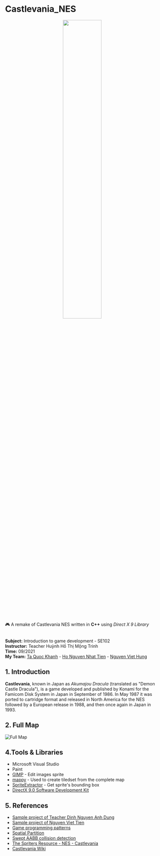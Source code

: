 # Castlevania_NES
<p align="center">
   <img width="50%" src ="https://static.wikia.nocookie.net/logopedia/images/a/a2/Castlevania_logo_color.png/revision/latest?cb=20131231142206" />
</p>

:video_game: A remake of Castlevania NES written in **C++** using *Direct X 9 Library*

<br> **Subject:** Introduction to game development - SE102
<br> **Instructor:** Teacher Huỳnh Hồ Thị Mộng Trinh
<br> **Time:** 09/2021
<br> **My Team:** 
[Ta Quoc Khanh](https://github.com/khanhtaquoc98) - [Ho Nguyen Nhat Tien](https://github.com/nhattienho1998) - [Nguyen Viet Hung](https://github.com/hungnguyen1920)


## 1. Introduction
**Castlevania**, known in Japan as *Akumajou Dracula* (translated as "Demon Castle Dracula"), is a game developed and published by Konami for the Famicom Disk System in Japan in September of 1986. In May 1987 it was ported to cartridge format and released in North America for the NES followed by a European release in 1988, and then once again in Japan in 1993.


## 2. Full Map
![Full Map](https://nesmaps.com/maps/Castlevania/CastlevaniaMapLevel01b.png?raw=true)


## 4.Tools & Libraries
- Microsoft Visual Studio
- Paint
- [GIMP](https://www.gimp.org/) - Edit images sprite 
- [mappy](http://www.tilemap.co.uk/mappy.php) - Used to create tiledset from the complete map 
- [SpriteExtractor](https://github.com/NearHuscarl/SpriteExtractor/tree/a323ca2c4415a68cfb2af3da3bae3cae052a6190) - Get sprite's bounding box 
- [DirectX 9.0 Software Development Kit](https://www.microsoft.com/en-us/download/details.aspx?id=6812)


## 5. References
- [Sample project of Teacher Dinh Nguyen Anh Dung](https://github.com/dungdna2000/gamedev-intro-tutorials)
- [Sample project of Nguyen Viet Tien](https://github.com/viettiennguyen029/Castlevania)
- [Game programming patterns](http://gameprogrammingpatterns.com/contents.html)
- [Spatial Partition](https://gameprogrammingpatterns.com/spatial-partition.html)
- [Swept AABB collision detection](https://luuthevinh.me/2016/11/xet-va-xu-ly-va-cham-bang-swept-aabb)
- [The Spriters Resource - NES - Castlevania](https://www.spriters-resource.com/nes/cv)
- [Castlevania Wiki](https://castlevania.fandom.com/wiki/Castlevania_(video_game))
